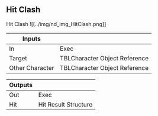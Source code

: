 ## Hit Clash
Hit Clash
![[../img/nd_img_HitClash.png]]

|Inputs||
|--|--|
| In | Exec |
| Target | TBLCharacter Object Reference |
| Other Character | TBLCharacter Object Reference |

|Outputs||
|--|--|
| Out | Exec |
| Hit | Hit Result Structure |
